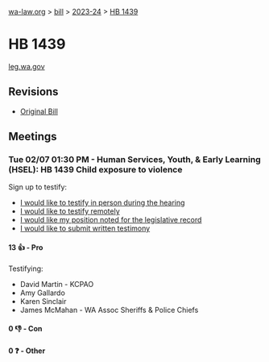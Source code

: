 [wa-law.org](/) > [bill](/bill/) > [2023-24](/bill/2023-24/) > [HB 1439](/bill/2023-24/hb/1439/)

# HB 1439
[leg.wa.gov](https://app.leg.wa.gov/billsummary?BillNumber=1439&Year=2023&Initiative=false)

## Revisions
* [Original Bill](1/)

## Meetings
### Tue 02/07 01:30 PM - Human Services, Youth, & Early Learning (HSEL): HB 1439 Child exposure to violence
Sign up to testify:
* [I would like to testify in person during the hearing](https://app.leg.wa.gov/csi/Testifier/Add?chamber=House&mId=30689&aId=150853&caId=21253&tId=1)
* [I would like to testify remotely](https://app.leg.wa.gov/csi/Testifier/Add?chamber=House&mId=30689&aId=150853&caId=21253&tId=2)
* [I would like my position noted for the legislative record](https://app.leg.wa.gov/csi/Testifier/Add?chamber=House&mId=30689&aId=150853&caId=21253&tId=3)
* [I would like to submit written testimony](https://app.leg.wa.gov/csi/Testifier/Add?chamber=House&mId=30689&aId=150853&caId=21253&tId=4)

#### 13 👍 - Pro
Testifying:
* David Martin - KCPAO
* Amy Gallardo
* Karen Sinclair
* James McMahan - WA Assoc Sheriffs & Police Chiefs

#### 0 👎 - Con

#### 0 ❓ - Other
